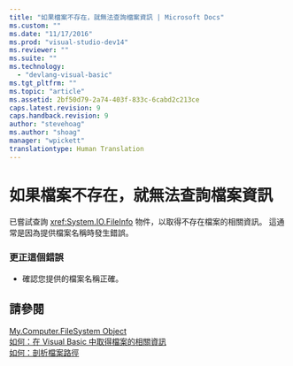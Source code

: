 ```yaml
---
title: "如果檔案不存在，就無法查詢檔案資訊 | Microsoft Docs"
ms.custom: ""
ms.date: "11/17/2016"
ms.prod: "visual-studio-dev14"
ms.reviewer: ""
ms.suite: ""
ms.technology: 
  - "devlang-visual-basic"
ms.tgt_pltfrm: ""
ms.topic: "article"
ms.assetid: 2bf50d79-2a74-403f-833c-6cabd2c213ce
caps.latest.revision: 9
caps.handback.revision: 9
author: "stevehoag"
ms.author: "shoag"
manager: "wpickett"
translationtype: Human Translation
---
```

# 如果檔案不存在，就無法查詢檔案資訊
已嘗試查詢 <xref:System.IO.FileInfo> 物件，以取得不存在檔案的相關資訊。 這通常是因為提供檔案名稱時發生錯誤。  
  
### 更正這個錯誤  
  
-   確認您提供的檔案名稱正確。  
  
## 請參閱  
 [My.Computer.FileSystem Object](../../visual-basic/language-reference/objects/my-computer-filesystem-object.md)   
 [如何：在 Visual Basic 中取得檔案的相關資訊](http://msdn.microsoft.com/zh-tw/ca0720ec-f40e-4c11-9748-0ce1685c78f0)   
 [如何：剖析檔案路徑](../../visual-basic/developing-apps/programming/drives-directories-files/how-to-parse-file-paths.md)
